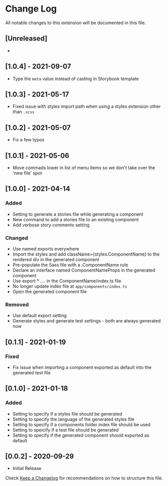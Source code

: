 # Change Log

All notable changes to this extension will be documented in this file.

## [Unreleased]

-

## [1.0.4] - 2021-09-07

- Type the `meta` value instead of casting in Storybook template

## [1.0.3] - 2021-05-17

- Fixed issue with styles import path when using a styles extension other than `.scss`

## [1.0.2] - 2021-05-07

- Fix a few typos

## [1.0.1] - 2021-05-06

- Move commads lower in list of menu items so we don't take over the 'new file' spot

## [1.0.0] - 2021-04-14

### Added

- Setting to generate a stories file while generating a component
- New command to add a stories file to an existing component
- Add verbose story comments setting

### Changed

- Use named exports everywhere
- Import the styles and add className={styles.ComponentName} to the rendered div in the generated component
- Pre-populate the Sass file with a .ComponentName rule
- Declare an interface named ComponentNameProps in the generated component
- Use export \* …. in the ComponentName/index.ts file
- No longer update index file at `app/components/index.ts`
- Open the generated component file

### Removed

- Use default export setting
- Generate styles and generate test settings - both are always generated now

## [0.1.1] - 2021-01-19

### Fixed

- Fix issue when importing a component exported as default into the generated test file

## [0.1.0] - 2021-01-18

### Added

- Setting to specify if a styles file should be generated
- Setting to specify the language of the generated styles file
- Setting to specify if a components folder index file should be used
- Setting to speicify if a test file should be generated
- Setting to specify if the generated component should exported as default

## [0.0.2] - 2020-09-29

- Initial Release

Check [Keep a Changelog](http://keepachangelog.com/) for recommendations on how to structure this file.
